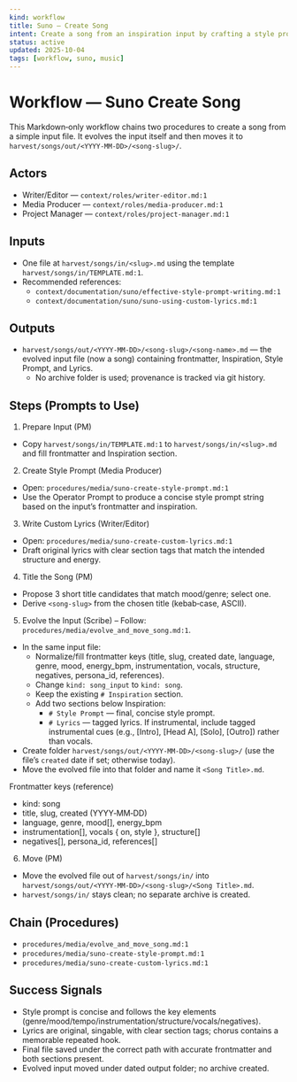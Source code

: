 ```yaml
---
kind: workflow
title: Suno — Create Song
intent: Create a song from an inspiration input by crafting a style prompt and custom lyrics, then save a single song file
status: active
updated: 2025-10-04
tags: [workflow, suno, music]
---
```


# Workflow — Suno Create Song

This Markdown‑only workflow chains two procedures to create a song from a simple input file. It evolves the input itself and then moves it to `harvest/songs/out/<YYYY-MM-DD>/<song-slug>/`.

## Actors
- Writer/Editor — `context/roles/writer-editor.md:1`
- Media Producer — `context/roles/media-producer.md:1`
- Project Manager — `context/roles/project-manager.md:1`

## Inputs
- One file at `harvest/songs/in/<slug>.md` using the template `harvest/songs/in/TEMPLATE.md:1`.
- Recommended references:
  - `context/documentation/suno/effective-style-prompt-writing.md:1`
  - `context/documentation/suno/suno-using-custom-lyrics.md:1`

## Outputs
- `harvest/songs/out/<YYYY-MM-DD>/<song-slug>/<song-name>.md` — the evolved input file (now a song) containing frontmatter, Inspiration, Style Prompt, and Lyrics.
  - No archive folder is used; provenance is tracked via git history.

## Steps (Prompts to Use)

1) Prepare Input (PM)
- Copy `harvest/songs/in/TEMPLATE.md:1` to `harvest/songs/in/<slug>.md` and fill frontmatter and Inspiration section.

2) Create Style Prompt (Media Producer)
- Open: `procedures/media/suno-create-style-prompt.md:1`
- Use the Operator Prompt to produce a concise style prompt string based on the input’s frontmatter and inspiration.

3) Write Custom Lyrics (Writer/Editor)
- Open: `procedures/media/suno-create-custom-lyrics.md:1`
- Draft original lyrics with clear section tags that match the intended structure and energy.

4) Title the Song (PM)
- Propose 3 short title candidates that match mood/genre; select one.
- Derive `<song-slug>` from the chosen title (kebab‑case, ASCII).

5) Evolve the Input (Scribe)
– Follow: `procedures/media/evolve_and_move_song.md:1`.
- In the same input file:
  - Normalize/fill frontmatter keys (title, slug, created date, language, genre, mood, energy_bpm, instrumentation, vocals, structure, negatives, persona_id, references).
  - Change `kind: song_input` to `kind: song`.
  - Keep the existing `# Inspiration` section.
  - Add two sections below Inspiration:
    - `# Style Prompt` — final, concise style prompt.
    - `# Lyrics` — tagged lyrics. If instrumental, include tagged instrumental cues (e.g., [Intro], [Head A], [Solo], [Outro]) rather than vocals.
- Create folder `harvest/songs/out/<YYYY-MM-DD>/<song-slug>/` (use the file’s `created` date if set; otherwise today).
- Move the evolved file into that folder and name it `<Song Title>.md`.

Frontmatter keys (reference)
- kind: song
- title, slug, created (YYYY‑MM‑DD)
- language, genre, mood[], energy_bpm
- instrumentation[], vocals { on, style }, structure[]
- negatives[], persona_id, references[]

6) Move (PM)
- Move the evolved file out of `harvest/songs/in/` into `harvest/songs/out/<YYYY-MM-DD>/<song-slug>/<Song Title>.md`.
- `harvest/songs/in/` stays clean; no separate archive is created.

## Chain (Procedures)
- `procedures/media/evolve_and_move_song.md:1`
- `procedures/media/suno-create-style-prompt.md:1`
- `procedures/media/suno-create-custom-lyrics.md:1`

## Success Signals
- Style prompt is concise and follows the key elements (genre/mood/tempo/instrumentation/structure/vocals/negatives).
- Lyrics are original, singable, with clear section tags; chorus contains a memorable repeated hook.
- Final file saved under the correct path with accurate frontmatter and both sections present.
- Evolved input moved under dated output folder; no archive created.
